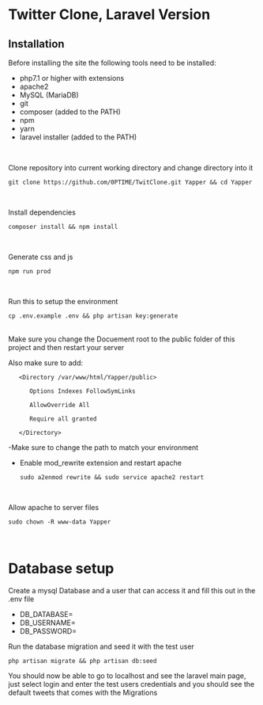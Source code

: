 # Twitter Clone, Laravel Version

## Installation
Before installing the site the following tools need to be installed:
- php7.1 or higher with extensions
- apache2
- MySQL (MariaDB)
- git
- composer (added to the PATH)
- npm
- yarn
- laravel installer (added to the PATH)

<br/>

Clone repository into current working directory and change directory into it

`git clone https://github.com/0PTIME/TwitClone.git Yapper && cd Yapper`

<br>

Install dependencies

`composer install && npm install`

<br>

Generate css and js

`npm run prod`

<br>

Run this to setup the environment

`cp .env.example .env && php artisan key:generate`

<br>
Make sure you change the Docuement root to the public folder of this project and then restart your server

Also make sure to add:

```
   <Directory /var/www/html/Yapper/public>

      Options Indexes FollowSymLinks

      AllowOverride All

      Require all granted

   </Directory>
```
-Make sure to change the path to match your environment


- Enable mod_rewrite extension and restart apache

   `sudo a2enmod rewrite && sudo service apache2 restart`

<br>

Allow apache to server files

`sudo chown -R www-data Yapper`

<br>

# Database setup

Create a mysql Database and a user that can access it and fill this out in the .env file

- DB_DATABASE=
- DB_USERNAME=
- DB_PASSWORD=

Run the database migration and seed it with the test user

`php artisan migrate && php artisan db:seed`

You should now be able to go to localhost and see the laravel main page, just select login and enter the test users credentials and you should see the default tweets that comes with the Migrations

